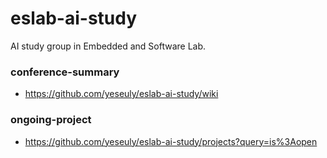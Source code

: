 # eslab-ai-study
AI study group in Embedded and Software Lab.

### conference-summary
- https://github.com/yeseuly/eslab-ai-study/wiki

### ongoing-project
- https://github.com/yeseuly/eslab-ai-study/projects?query=is%3Aopen
